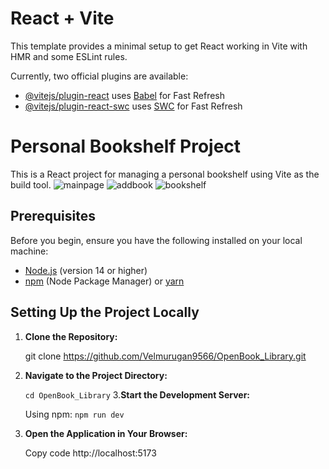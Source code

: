 # React + Vite

This template provides a minimal setup to get React working in Vite with HMR and some ESLint rules.

Currently, two official plugins are available:

- [@vitejs/plugin-react](https://github.com/vitejs/vite-plugin-react/blob/main/packages/plugin-react/README.md) uses [Babel](https://babeljs.io/) for Fast Refresh
- [@vitejs/plugin-react-swc](https://github.com/vitejs/vite-plugin-react-swc) uses [SWC](https://swc.rs/) for Fast Refresh

# Personal Bookshelf Project

This is a React project for managing a personal bookshelf using Vite as the build tool.
![mainpage](https://github.com/Velmurugan9566/OpenBook_Library/assets/140421065/6cd1302e-73f7-4cd6-b72a-0f87ca50d2a3)
![addbook](https://github.com/Velmurugan9566/OpenBook_Library/assets/140421065/581b441c-c1d7-492b-a08d-435af0e10abd)
![bookshelf](https://github.com/Velmurugan9566/OpenBook_Library/assets/140421065/e5bd795c-8194-4f04-8cba-5bd8ee95e53c)


## Prerequisites

Before you begin, ensure you have the following installed on your local machine:

- [Node.js](https://nodejs.org/) (version 14 or higher)
- [npm](https://www.npmjs.com/) (Node Package Manager) or [yarn](https://yarnpkg.com/)

## Setting Up the Project Locally

1. **Clone the Repository:**

   git clone https://github.com/Velmurugan9566/OpenBook_Library.git
2. **Navigate to the Project Directory:**
   
   ```cd OpenBook_Library```
3.**Start the Development Server:**
   
     Using npm:
     ```npm run dev```
4. **Open the Application in Your Browser:**

      Copy code
      http://localhost:5173
